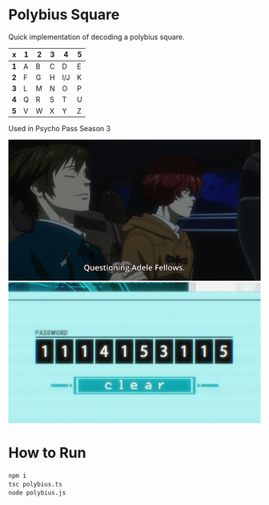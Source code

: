 # Polybius Square

Quick implementation of decoding a polybius square.  

|x|1|2|3|4|5
|---|---|---|---|---|---
|**1**|A|B|C|D|E|
|**2**|F|G|H|I/J|K
|**3**|L|M|N|O|P|
|**4**|Q|R|S|T|U|
|**5**|V|W|X|Y|Z|

Used in Psycho Pass Season 3  

![Input from Episode](./input.png)  
![Output](./output.png)

# How to Run

`npm i`  
`tsc polybius.ts`  
`node polybius.js`   